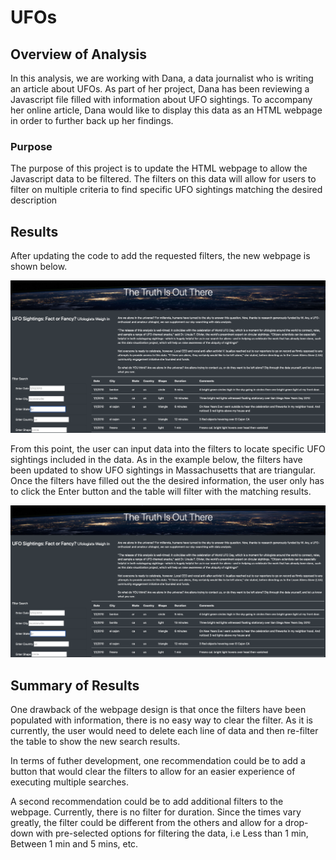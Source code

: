 # UFOs

## Overview of Analysis

In this analysis, we are working with Dana, a data journalist who is writing an article about UFOs. As part of her project, Dana has been reviewing a
Javascript file filled with information about UFO sightings. To accompany her online article, Dana would like to display this data as an HTML webpage
in order to further back up her findings.

### Purpose

The purpose of this project is to update the HTML webpage to allow the Javascript data to be filtered. The filters on this data will allow for users
to filter on multiple criteria to find specific UFO sightings matching the desired description

## Results

After updating the code to add the requested filters, the new webpage is shown below. 

![This is an image](https://github.com/jstawarz/UFOs/blob/main/resources/webpage.png)

From this point, the user can input data into the filters to locate specific UFO sightings included in the data. As in the example below,
the filters have been updated to show UFO sightings in Massachusetts that are triangular. Once the filters have filled out the the desired 
information, the user only has to click the Enter button and the table will filter with the matching results. 

![This is an image](https://github.com/jstawarz/UFOs/blob/main/resources/webpage.png)


## Summary of Results

One drawback of the webpage design is that once the filters have been populated with information, there is no easy way to clear the filter.
As it is currently, the user would need to delete each line of data and then re-filter the table to show the new search results. 

In terms of futher development, one recommendation could be to add a button that would clear the filters to allow for an easier experience
of executing multiple searches. 

A second recommendation could be to add additional filters to the webpage. Currently, there is no filter for duration. Since the times vary
greatly, the filter could be different from the others and allow for a drop-down with pre-selected options for filtering the data, i.e 
Less than 1 min, Between 1 min and 5 mins, etc.  


